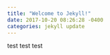 ```yaml
---
title: "Welcome to Jekyll!"
date: 2017-10-20 08:26:28 -0400
categories: jekyll update
---
```

test
test
test
